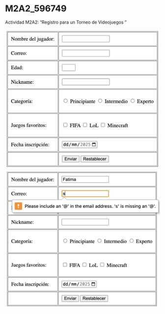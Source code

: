 # M2A2_596749
Actividad M2A2: “Registro para un Torneo de Videojuegos ”

![Formulario](images/original.png)
![Forumulario con demostración de verificación de email](images/validation.png)